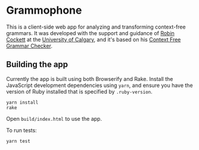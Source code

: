 Grammophone
===========

This is a client-side web app for analyzing and transforming context-free grammars. It was developed with the support and guidance of [Robin Cockett](http://pages.cpsc.ucalgary.ca/~robin/) at the [University of Calgary](http://ucalgary.ca), and it's based on his [Context Free Grammar Checker](http://smlweb.cpsc.ucalgary.ca).


Building the app
----------------

Currently the app is built using both Browserify and Rake. Install the JavaScript development dependencies using `yarn`, and ensure you have the version of Ruby installed that is specified by `.ruby-version`.

    yarn install
    rake

Open `build/index.html` to use the app.

To run tests:

    yarn test
